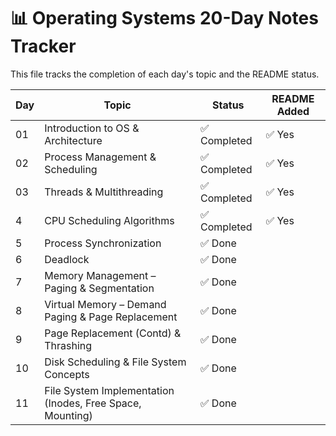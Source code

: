 # 📊 Operating Systems 20-Day Notes Tracker

This file tracks the completion of each day's topic and the README status.

| Day | Topic                                                     | Status       | README Added |
| --- | --------------------------------------------------------- | ------------ | ------------ |
| 01  | Introduction to OS & Architecture                         | ✅ Completed | ✅ Yes       |
| 02  | Process Management & Scheduling                           | ✅ Completed | ✅ Yes       |
| 03  | Threads & Multithreading                                  | ✅ Completed | ✅ Yes       |
| 4   | CPU Scheduling Algorithms                                 | ✅ Completed | ✅ Yes       |
| 5   | Process Synchronization                                   | ✅ Done      |
| 6   | Deadlock                                                  | ✅ Done      |
| 7   | Memory Management – Paging & Segmentation                 | ✅ Done      |
| 8   | Virtual Memory – Demand Paging & Page Replacement         | ✅ Done      |
| 9   | Page Replacement (Contd) & Thrashing                      | ✅ Done      |
| 10  | Disk Scheduling & File System Concepts                    | ✅ Done      |
| 11  | File System Implementation (Inodes, Free Space, Mounting) | ✅ Done      |

